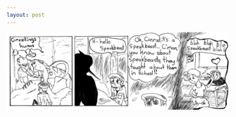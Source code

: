 ```yaml
---
layout: post
---
```


![Attraction actualizes academic attrition. Don't trust the gov't.](/images/posts/4.jpg)
